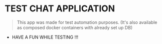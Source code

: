 # TEST CHAT APPLICATION
> This app was made for test automation purposes. (It's also available as composed docker containers with already set up DB)

- HAVE A FUN WHILE TESTING !!!
